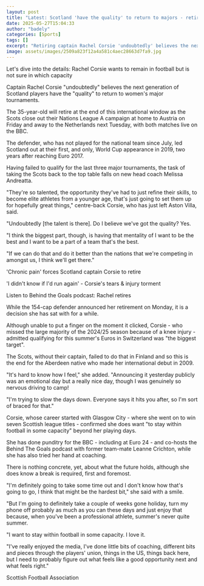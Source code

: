 ```yaml
---
layout: post
title: "Latest: Scotland 'have the quality' to return to majors - retiring Corsie"
date: 2025-05-27T15:04:33
author: "badely"
categories: [Sports]
tags: []
excerpt: "Retiring captain Rachel Corsie 'undoubtedly' believes the next generation of Scotland players have the 'quality' to return to women's major tournament"
image: assets/images/2509a823f12a4a581c4aec28663d7fa9.jpg
---
```


Let's dive into the details: Rachel Corsie wants to remain in football but is not sure in which capacity

Captain Rachel Corsie "undoubtedly" believes the next generation of Scotland players have the "quality" to return to women's major tournaments.

The 35-year-old will retire at the end of this international window as the Scots close out their Nations League A campaign at home to Austria on Friday and away to the Netherlands next Tuesday, with both matches live on the BBC.

The defender, who has not played for the national team since July, led Scotland out at their first, and only, World Cup appearance in 2019, two years after reaching Euro 2017.

Having failed to qualify for the last three major tournaments, the task of taking the Scots back to the top table falls on new head coach Melissa Andreatta.

"They're so talented, the opportunity they've had to just refine their skills, to become elite athletes from a younger age, that's just going to set them up for hopefully great things," centre-back Corsie, who has just left Aston Villa, said.

"Undoubtedly [the talent is there]. Do I believe we've got the quality? Yes. 

"I think the biggest part, though, is having that mentality of I want to be the best and I want to be a part of a team that's the best.

"If we can do that and do it better than the nations that we're competing in amongst us, I think we'll get there."

'Chronic pain' forces Scotland captain Corsie to retire

'I didn't know if I'd run again' - Corsie's tears & injury torment

Listen to Behind the Goals podcast: Rachel retires

While the 154-cap defender announced her retirement on Monday, it is a decision she has sat with for a while.

Although unable to put a finger on the moment it clicked, Corsie - who missed the large majority of the 2024/25 season because of a knee injury - admitted qualifying for this summer's Euros in Switzerland was "the biggest target".

The Scots, without their captain, failed to do that in Finland and so this is the end for the Aberdeen native who made her international debut in 2009.

"It's hard to know how I feel," she added. "Announcing it yesterday publicly was an emotional day but a really nice day, though I was genuinely so nervous driving to camp!

"I'm trying to slow the days down. Everyone says it hits you after, so I'm sort of braced for that."

Corsie, whose career started with Glasgow City - where she went on to win seven Scottish league titles - confirmed she does want "to stay within football in some capacity" beyond her playing days.

She has done punditry for the BBC - including at Euro 24 - and co-hosts the Behind The Goals podcast with former team-mate Leanne Crichton, while she has also tried her hand at coaching.

There is nothing concrete, yet, about what the future holds, although she does know a break is required, first and foremost.

"I'm definitely going to take some time out and I don't know how that's going to go, I think that might be the hardest bit," she said with a smile.

"But I'm going to definitely take a couple of weeks gone holiday, turn my phone off probably as much as you can these days and just enjoy that because, when you've been a professional athlete, summer's never quite summer.

"I want to stay within football in some capacity. I love it. 

"I've really enjoyed the media, I've done little bits of coaching, different bits and pieces through the players' union, things in the US, things back here, but I need to probably figure out what feels like a good opportunity next and what feels right."

Scottish Football Association

